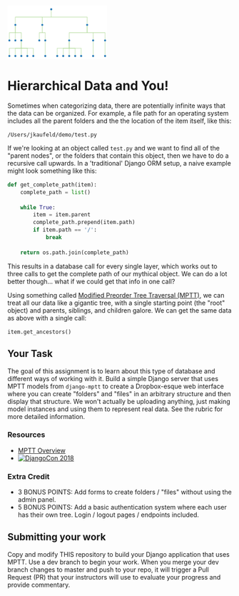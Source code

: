 <img height="120" src="img/TreeDiagram.png" />

# Hierarchical Data and You!
Sometimes when categorizing data, there are potentially infinite ways that the data can be organized. For example, a file path for an operating system includes all the parent folders and the the location of the item itself, like this:

    /Users/jkaufeld/demo/test.py

If we're looking at an object called `test.py` and we want to find all of the "parent nodes", or the folders that contain this object, then we have to do a recursive call upwards. In a 'traditional' Django ORM setup, a naive example might look something like this:

```python
def get_complete_path(item):
    complete_path = list()

    while True:
        item = item.parent
        complete_path.prepend(item.path)
        if item.path == '/':
            break

    return os.path.join(complete_path)
 ```
  
This results in a database call for every single layer, which works out to three calls to get the complete path of our mythical object. We can do a lot better though... what if we could get that info in one call?

Using something called [Modified Preorder Tree Traversal (MPTT)](https://django-mptt.readthedocs.io/en/latest/tutorial.html), we can treat all our data like a gigantic tree, with a single starting point (the "root" object) and parents, siblings, and children galore. We can get the same data as above with a single call:

    item.get_ancestors()

## Your Task
The goal of this assignment is to learn about this type of database and different ways of working with it. Build a simple Django server that uses MPTT models from `django-mptt` to create a Dropbox-esque web interface where you can create "folders" and "files" in an arbitrary structure and then display that structure. We won't actually be uploading anything, just making model instances and using them to represent real data. See the rubric for more detailed information.

### Resources
- [MPTT Overview](https://django-mptt.readthedocs.io/en/latest/overview.html)
- <a href="https://youtu.be/CRxjoklS8v0"><img height="120" alt="DjangoCon 2018"  src="https://img.youtube.com/vi/CRxjoklS8v0/maxresdefault.jpg" /></a>

### Extra Credit
- 3 BONUS POINTS: Add forms to create folders / "files" without using the admin panel.
- 5 BONUS POINTS: Add a basic authentication system where each user has their own tree. Login / logout pages / endpoints included.

## Submitting your work
Copy and modify THIS repository to build your Django application that uses MPTT.  Use a dev branch to begin your work.  When you merge your dev branch changes to master and push to your repo, it will trigger a Pull Request (PR) that your instructors will use to evaluate your progress and provide commentary.
